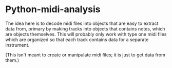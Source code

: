 Python-midi-analysis
====================
The idea here is to decode midi files into objects that are easy to extract data from, primary by making tracks into objects that contains notes, which are objects themselves. 
This will probably only work with type one midi files which are organized so that each track contains data for a separate instrument.

(This isn't meant to create or manipulate midi files; it is just to get data from them.)
